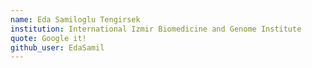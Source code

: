 ```yaml
---
name: Eda Samiloglu Tengirsek
institution: International Izmir Biomedicine and Genome Institute
quote: Google it!
github_user: EdaSamil
---
```

